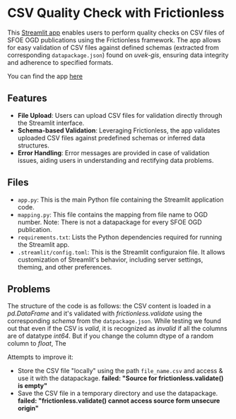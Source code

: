 # CSV Quality Check with Frictionless
This [Streamlit app](https://bfe-ogd-quality-process.streamlit.app/) enables users to perform quality checks on CSV files of SFOE OGD publications using the Frictionless framework. The app allows for easy validation of CSV files against defined schemas (extracted from corresponding `datapackage.json`) found on _uvek-gis_, ensuring data integrity and adherence to specified formats.

You can find the app [here](https://bfe-ogd-quality-process.streamlit.app/)

## Features
- **File Upload**: Users can upload CSV files for validation directly through the Streamlit interface.
- **Schema-based Validation**: Leveraging Frictionless, the app validates uploaded CSV files against predefined schemas or inferred data structures.
- **Error Handling**: Error messages are provided in case of validation issues, aiding users in understanding and rectifying data problems.


## Files
- `app.py`: This is the main Python file containing the Streamlit application code.
- `mapping.py`: This file contains the mapping from file name to OGD number. Note: There is not a datapackage for every SFOE OGD publication.
- `requirements.txt`: Lists the Python dependencies required for running the Streamlit app.
- `.streamlit/config.toml`: This is the Streamlit configuraion file. It allows customization of Streamlit's behavior, including server settings, theming, and other preferences.


## Problems
The structure of the code is as follows: the CSV content is loaded in a _pd.DataFrame_ and it's validated with _frictionless.validate_ using the corresponding _schema_ from the `datpackage.json`.
While testing we found out that even if the CSV is _valid_, it is recognized as _invalid_ if all the columns are of datatype _int64_. But if you change the column dtype of a random column to _float_, The

Attempts to improve it:
- Store the CSV file "locally" using the path `file_name.csv` and access & use it with the datapackage. **failed: "Source for frictionless.validate() is empty"**
- Save the CSV file in a temporary directory and use the datapackage. **failed: "frictionless.validate() cannot access source form unsecure origin"**
